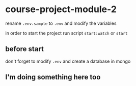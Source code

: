 # course-project-module-2

rename `.env.sample` to `.env` and modify the variables

in order to start the project run script `start:watch` or `start`

## before start

don't forget to modify `.env` and create a database in mongo

## I'm doing something here too